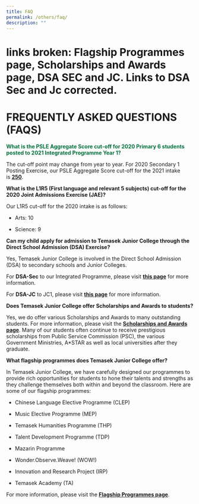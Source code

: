 ```yaml
---
title: FAQ
permalink: /others/faq/
description: ""
---
```

# links broken: Flagship Programmes page, Scholarships and Awards page, DSA SEC and JC. Links to DSA Sec and Jc corrected. 
# FREQUENTLY ASKED QUESTIONS (FAQS)

<span style="color:rgb(0, 112, 60)"><b>What is the PSLE Aggregate Score cut-off for 2020 Primary 6 students posted to 2021 Integrated Programme Year 1?</b></span>
	
The cut-off point may change from year to year. For 2020 Secondary 1 Posting Exercise, our PSLE Aggregate Score cut-off for the 2021 intake is <b><u>250</u></b>.
	
**What is the L1R5 (First language and relevant 5 subjects) cut-off for the 2020 Joint Admissions Exercise (JAE)?**

Our L1R5 cut-off for the 2020 intake is as follows:   

*   Arts: 10   
    
*   Science: 9   
  
**Can my child apply for admission to Temasek Junior College through the Direct School Admission (DSA) Exercise?** 

Yes, Temasek Junior College is involved in the Direct School Admission (DSA) to secondary schools and Junior Colleges.  

For **DSA-Sec** to our Integrated Programme, please visit **[this page](/admissions/ip-year-1-dsa-sec)** for more information. 

For **DSA-JC** to JC1, please visit **[this page](/admissions/jc-year-1-dsa-jc)** for more information.   
  

**Does Temasek Junior College offer Scholarships and Awards to students?**

Yes, we do offer various Scholarships and Awards to many outstanding students. For more information, please visit the **[Scholarships and Awards page](/admissions/scholarships-n-awards)**. Many of our students often continue to receive prestigious scholarships from Public Service Commission (PSC), the various Government Ministries, A\*STAR as well as local universities after they graduate.   

**What flagship programmes does Temasek Junior College offer?** 

In Temasek Junior College, we have carefully designed our programmes to provide rich opportunities for students to hone their talents and strengths as they challenge themselves both within and beyond the classroom. Here are some of our flagship programmes:   

  

*   Chinese Language Elective Programme (CLEP) 
*   Music Elective Programme (MEP)   
    
*   Temasek Humanities Programme (THP)
*   Talent Development Programme (TDP)
*   Mazarin Programme   
    
*   Wonder.Observe.Weave! (WOW!)   
    
*   Innovation and Research Project (IRP)
*   Temasek Academy (TA)   
    

For more information, please visit the **[Flagship Programmes page](https://www.temasekjc.moe.edu.sg/flagship-programmes)**.